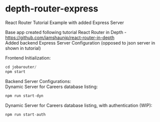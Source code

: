 # depth-router-express
React Router Tutorial Example with added Express Server

Base app created following tutorial React Router in Depth - https://github.com/iamshaunjp/react-router-in-depth <br>
Added backend Express Server Configuration (opposed to json server in shown in tutorial) <br>

Frontend Initialization: <br>
```js
cd jobarouter/
npm start
```
Backend Server Configurations:<br>
Dynamic Server for Careers database listing:<br>
```js
npm run start-dyn
```
Dynamic Server for Careers database listing, with authentication (WIP):<br>
```js
npm run start-auth
```
